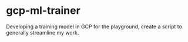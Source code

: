# gcp-ml-trainer
Developing a training model in GCP for the playground, create a script to generally streamline my work.
